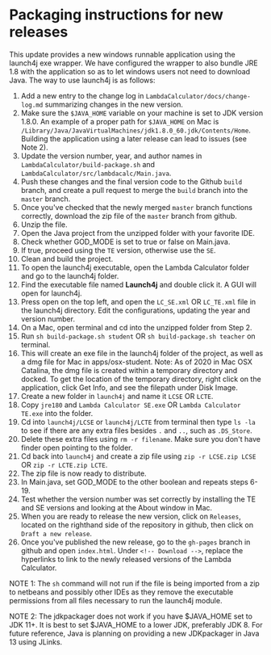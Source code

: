 # **Packaging instructions for new releases**

This update provides a new windows runnable application using the launch4j exe wrapper. We have configured the wrapper to also bundle JRE 1.8 with the application so as to let windows users not need to download Java. The way to use launch4j is as follows: 

1. Add a new entry to the change log in `LambdaCalculator/docs/change-log.md` summarizing changes in the new version.
2. Make sure the `$JAVA_HOME` variable on your machine is set to JDK version 1.8.0. An example of a proper path for `$JAVA_HOME` on Mac is `/Library/Java/JavaVirtualMachines/jdk1.8.0_60.jdk/Contents/Home`. Building the application using a later release can lead to issues (see Note 2).
3. Update the version number, year, and author names in `LambdaCalculator/build-package.sh` and `LambdaCalculator/src/lambdacalc/Main.java`.
4. Push these changes and the final version code to the Github `build` branch, and create a pull request to merge the `build` branch into the `master` branch.
5. Once you've checked that the newly merged `master` branch functions correctly, download the zip file of the `master` branch from github.
5. Unzip the file.
6. Open the Java project from the unzipped folder with your favorite IDE.
7. Check whether GOD_MODE is set to true or false on Main.java.
8. If true, proceed using the `TE` version, otherwise use the `SE`. 
9. Clean and build the project.
10. To open the launch4j executable, open the Lambda Calculator folder and go to the launch4j folder.
11. Find the executable file named **Launch4j** and double click it. A GUI will open for launch4j.
12. Press open on the top left, and open the `LC_SE.xml` OR `LC_TE.xml` file in the launch4j directory. Edit the configurations, updating the year and version number.
13. On a Mac, open terminal and cd into the unzipped folder from Step 2.
14. Run `sh build-package.sh student` OR `sh build-package.sh teacher` on terminal.
15. This will create an exe file in the launch4j folder of the project, as well as a dmg file for Mac in apps/osx-student. Note: As of 2020 in Mac OSX Catalina, the dmg file is created within a temporary directory and docked. To get the location of the temporary directory, right click on the application, click Get Info, and see the filepath under Disk Image.
16. Create a new folder in `launch4j` and name it `LCSE` OR `LCTE`.
17. Copy `jre180` and `Lambda Calculator SE.exe` OR `Lambda Calculator TE.exe` into the folder.
18. Cd into `launch4j/LCSE` or `launch4j/LCTE` from terminal then type `ls -la` to see if there are any extra files besides `.` and `..`, such as `.DS_Store`.
19. Delete these extra files using `rm -r filename`. Make sure you don't have finder open pointing to the folder.
20. Cd back into `launch4j` and create a zip file using `zip -r LCSE.zip LCSE` OR `zip -r LCTE.zip LCTE`. 
21. The zip file is now ready to distribute.
22. In Main.java, set GOD_MODE to the other boolean and repeats steps 6-19. 
23. Test whether the version number was set correctly by installing the TE and SE versions and looking at the About window in Mac. 
24. When you are ready to release the new version, click on `Releases`, located on the righthand side of the repository in github, then click on `Draft a new release`.
25. Once you've published the new release, go to the `gh-pages` branch in github and open `index.html`. Under `<!-- Download -->`, replace the hyperlinks to link to the newly released versions of the Lambda Calculator.

NOTE 1: The `sh` command will not run if the file is being imported from a zip to netbeans and possibly other IDEs as they remove the executable permissions from all files necessary to run the launch4j module. 

NOTE 2: The jdkpackager does not work if you have $JAVA_HOME set to JDK 11+. It is best to set $JAVA_HOME to a lower JDK, preferably JDK 8. For future reference, Java is planning on providing a new JDKpackager in Java 13 using JLinks. 
